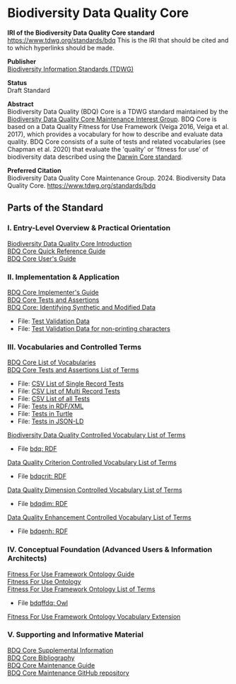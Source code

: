 <!--- layout: home --->
# Biodiversity Data Quality Core
<!--- {:.lead} --->

**IRI of the Biodiversity Data Quality Core standard**<br>
<a href="https://www.tdwg.org/standards/bdq">https://www.tdwg.org/standards/bdq</a> This is the IRI that should be cited and to which hyperlinks should be made. 

**Publisher**<br>
<a href="https://www.tdwg.org/">Biodiversity Information Standards (TDWG)</a>

**Status**<br>
Draft Standard

**Abstract**<br>
Biodiversity Data Quality (BDQ) Core is a TDWG standard maintained by the [Biodiversity Data Quality Core Maintenance Interest Group](https://www.tdwg.org/standards/bdq/#maintenance-group">). BDQ Core is based on a Data Quality Fitness for Use Framework (Veiga 2016, Veiga et al. 2017), which provides a vocabulary for how to describe and evaluate data quality. BDQ Core consists of a suite of tests and related vocabularies (see Chapman et al. 2020) that evaluate the 'quality' or 'fitness for use' of biodiversity data described using the [Darwin Core standard](https://dwc.tdwg.org/).

**Preferred Citation**<br>
Biodiversity Data Quality Core Maintenance Group. 2024. Biodiversity Data Quality Core. https://www.tdwg.org/standards/bdq

## Parts of the Standard

### I. Entry-Level Overview & Practical Orientation
[Biodiversity Data Quality Core Introduction](docs/intro/index.md)<br>
[BDQ Core Quick Reference Guide](docs/terms/bdqcore/index.md)<br>
[BDQ Core User's Guide](docs/guide/users/index.md)<br>

### II. Implementation & Application
[BDQ Core Implementer's Guide](docs/guide/implementers/index.md)<br>
[BDQ Core Tests and Assertions](docs/bdqcore/index.md)<br>
[BDQ Core: Identifying Synthetic and Modified Data](docs/synthetic/index.md)
- File: [Test Validation Data](docs/guide/implementers/TG2_test_validation_data.csv)
- File: [Test Validation Data for non-printing characters](docs/guide/implementers/TG2_test_validation_data_nonprintingchars.csv)
  
### III. Vocabularies and Controlled Terms
[BDQ Core List of Vocabularies](docs/vocabularies/index.md)<br>
[BDQ Core Tests and Assertions List of Terms](docs/list/bdqcore/index.md)
- File: [CSV List of Single Record Tests](dist/bdqcore_singlerecord_tests_current.csv)
- File: [CSV List of Multi Record Tests](dist/bdqcore_multirecord_tests_current.csv)
- File: [CSV List of all Tests](vocabulary/bdqcore_term_versions.csv)
- File: [Tests in RDF/XML](dist/bdqcore.xml)
- File: [Tests in Turtle](dist/bdqcore.ttl)
- File: [Tests in JSON-LD](dist/bdqcore.json)<br>

[Biodiversity Data Quality Controlled Vocabulary List of Terms](docs/list/bdq/index.md)
- File [bdq: RDF](dist/bdq.xml "RDF/XML serialization of the bdq terms.")<br>

[Data Quality Criterion Controlled Vocabulary List of Terms](docs/list/bdqcrit/index.md)
- File [bdqcrit: RDF](dist/bdqcrit.xml "RDF/XML serialization of the bdqcrit terms.")<br>

[Data Quality Dimension Controlled Vocabulary List of Terms](docs/list/bdqdim/index.md)
- File [bdqdim: RDF](dist/bdqdim.xml "RDF/XML serialization of the bdqdim terms.")<br>

[Data Quality Enhancement Controlled Vocabulary List of Terms](docs/list/bdqenh/index.md)
- File [bdqenh: RDF](dist/bdqenh.xml "RDF/XML serialization of the bdqcrit terms.")

### IV. Conceptual Foundation (Advanced Users & Information Architects)
[Fitness For Use Framework Ontology Guide](docs/guide/bdqffdq/index.md)<br>
[Fitness For Use Ontology](docs/bdqffdq/index.md)<br>
[Fitness For Use Framework Ontology List of Terms](docs/list/bdqffdq/index.md)
- File [bdqffdq: Owl](vocabulary/bdqffdq.owl "OWL ontology for the bdqffdq framework.")<br>

[Fitness For Use Framework Ontology Vocabulary Extension](docs/extension/bdqffdq/index.md)

### V. Supporting and Informative Material
[BDQ Core Supplemental Information](docs/supplement/index.md)<br>
[BDQ Core Bibliography](docs/references/index.md)<br>
[BDQ Core Maintenance Guide](docs/maintenance/index.md)<br>
[BDQ Core Maintenance GitHub repository](https://github.com/tdwg/bdq)
